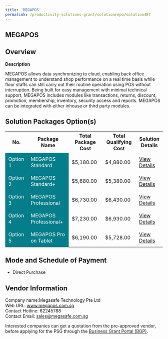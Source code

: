 ```yaml
---
title: 'MEGAPOS'
permalink: /productivity-solutions-grant/solutionrepo/solution487
---
```


## MEGAPOS

## Overview

**Description**

MEGAPOS allows data synchronizing to cloud, enabling back office management to understand shop performance on a real time basis while floor staffs can still carry out their routine operation using POS without interruption. Being built for easy management with minimal technical support, MEGAPOS includes modules like transactions, returns, discount, promotion, membership, inventory, security access and reports. MEGAPOS can be integrated with either inhouse or third party modules.

## Solution Packages Option(s)

<table>
<tr>
<th><b>No.</b></th>
<th><b>Package Name</b></th>
<th><b>Total Package Cost</b></th>
<th><b>Total Qualifying Cost</b></th>
<th><b>Solution Details</b></th>
</tr>
<tr>
<td style='padding: 10px; background-color: #037E8A; color: #FFFFFF;'>Option 1</td>
<td style='padding: 10px; background-color: #037E8A; color: #FFFFFF;'>MEGAPOS Standard</td>
<td style='padding: 10px;'>$5,180.00</td>
<td style='padding: 10px;'>$4,880.00</td>
<td style='padding: 10px;'><a href='/images/psg/Megasafe_MEGAPOS_Desensitised_Part1.pdf' target='_blank'>View Details</a></td>
</tr>
<tr>
<td style='padding: 10px; background-color: #037E8A; color: #FFFFFF;'>Option 2</td>
<td style='padding: 10px; background-color: #037E8A; color: #FFFFFF;'>MEGAPOS Standard+</td>
<td style='padding: 10px;'>$5,680.00</td>
<td style='padding: 10px;'>$5,380.00</td>
<td style='padding: 10px;'><a href='/images/psg/Megasafe_MEGAPOS_Desensitised_Part2.pdf' target='_blank'>View Details</a></td>
</tr>
<tr>
<td style='padding: 10px; background-color: #037E8A; color: #FFFFFF;'>Option 3</td>
<td style='padding: 10px; background-color: #037E8A; color: #FFFFFF;'>MEGAPOS Professional</td>
<td style='padding: 10px;'>$6,730.00</td>
<td style='padding: 10px;'>$6,430.00</td>
<td style='padding: 10px;'><a href='/images/psg/Megasafe_MEGAPOS_Desensitised_Part3.pdf' target='_blank'>View Details</a></td>
</tr>
<tr>
<td style='padding: 10px; background-color: #037E8A; color: #FFFFFF;'>Option 4</td>
<td style='padding: 10px; background-color: #037E8A; color: #FFFFFF;'>MEGAPOS Professional+</td>
<td style='padding: 10px;'>$7,230.00</td>
<td style='padding: 10px;'>$6,930.00</td>
<td style='padding: 10px;'><a href='/images/psg/Megasafe_MEGAPOS_Desensitised_Part4.pdf' target='_blank'>View Details</a></td>
</tr>
<tr>
<td style='padding: 10px; background-color: #037E8A; color: #FFFFFF;'>Option 5</td>
<td style='padding: 10px; background-color: #037E8A; color: #FFFFFF;'>MEGAPOS Pro on Tablet</td>
<td style='padding: 10px;'>$6,190.00</td>
<td style='padding: 10px;'>$5,728.00</td>
<td style='padding: 10px;'><a href='/images/psg/Megasafe_MEGAPOS_Desensitised_Part5.pdf' target='_blank'>View Details</a></td>
</tr>
</table>

## Mode and Schedule of Payment

 - Direct Purchase

## Vendor Information

 Company name:Megasafe Technology Pte Ltd<br>Web URL: www.megapos.com.sg <br>Contact Hotline: 62245788 <br>Contact Email: sales@megasafe.com.sg 

Interested companies can get a quotation from the pre-approved vendor, before applying for the PSG through the <a href='https://www.businessgrants.gov.sg/' target='_blank' rel='noopener'>Business Grant Portal (BGP)</a>.

<script src="/jquery/resize-tables.js"></script>
